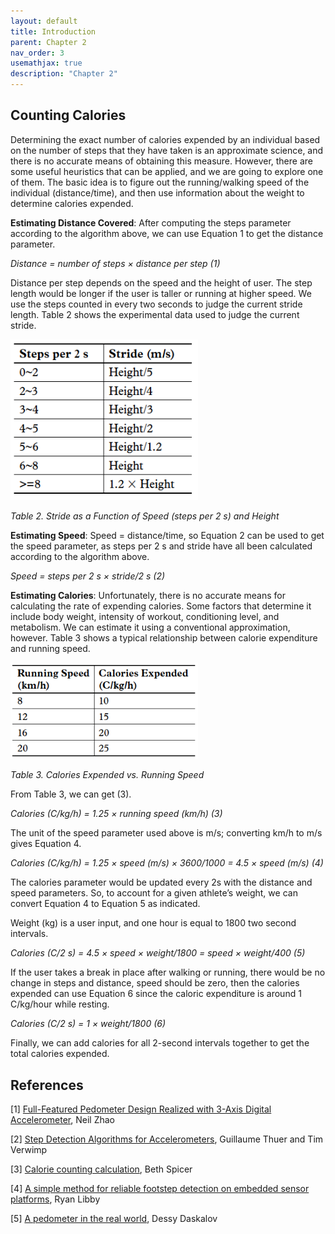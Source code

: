```yaml
---
layout: default
title: Introduction
parent: Chapter 2
nav_order: 3
usemathjax: true
description: "Chapter 2"
---
```


## Counting Calories

Determining the exact number of calories expended by an individual based on the number of steps that they have taken is an approximate science, and there is no accurate means of obtaining this measure. However, there are some useful heuristics that can be applied, and we are going to explore one of them. The basic idea is to figure out the running/walking speed of the individual (distance/time), and then use information about the weight to determine calories expended.

**Estimating Distance Covered**: After computing the steps parameter according to the algorithm above, we can use Equation 1 to get the distance parameter.

_Distance = number of steps × distance per step (1)_

Distance per step depends on the speed and the height of user. The step length would be longer if the user is taller or running at higher speed. We use the steps counted in every two seconds to judge the current stride length. Table 2 shows the experimental data used to judge the current stride.

<img src="images/image4.png" alt="drawing" width="300"/>

_Table 2. Stride as a Function of Speed (steps per 2 s) and Height_

**Estimating Speed**: Speed = distance/time, so Equation 2 can be used to get the speed parameter, as steps per 2 s and stride have all been calculated according to the algorithm above.

_Speed = steps per 2 s × stride/2 s (2)_

**Estimating Calories**: Unfortunately, there is no accurate means for calculating the rate of expending calories. Some factors that determine it include body weight, intensity of workout, conditioning level, and metabolism. We can estimate it using a conventional approximation, however. Table 3 shows a typical relationship between calorie expenditure and running speed.

<img src="images/image8.png" alt="drawing" width="300"/>

_Table 3. Calories Expended vs. Running Speed_

From Table 3, we can get (3).

_Calories (C/kg/h) = 1.25 × running speed (km/h) (3)_

The unit of the speed parameter used above is m/s; converting km/h to m/s gives Equation 4.

_Calories (C/kg/h) = 1.25 × speed (m/s) × 3600/1000 = 4.5 × speed (m/s) (4)_

The calories parameter would be updated every 2s with the distance and speed parameters. So, to account for a given athlete’s weight, we can convert Equation 4 to Equation 5 as indicated.

Weight (kg) is a user input, and one hour is equal to 1800 two second intervals.

_Calories (C/2 s) = 4.5 × speed × weight/1800 = speed × weight/400 (5)_

If the user takes a break in place after walking or running, there would be no change in steps and distance, speed should be zero, then the calories expended can use Equation 6 since the caloric expenditure is around 1 C/kg/hour while resting.

_Calories (C/2 s) = 1 × weight/1800 (6)_

Finally, we can add calories for all 2-second intervals together to get the total calories expended.


## References

[1] [Full-Featured Pedometer Design Realized with 3-Axis Digital Accelerometer](http://www.analog.com/static/imported-files/tech_articles/pedometer.pdf), Neil Zhao

[2] [Step Detection Algorithms for Accelerometers](http://nitarc.be/map/paper/AMBIT_ThuerVerwimp.pdf), Guillaume Thuer and Tim Verwimp

[3] [Calorie counting calculation](http://www.livestrong.com/article/80988-caloric-intake-body-mass/), Beth Spicer

[4] [A simple method for reliable footstep detection on embedded sensor platforms](http://ubicomp.cs.washington.edu/uwar/libby_peak_detection.pdf), Ryan Libby

[5] [A pedometer in the real world](http://www.aosabook.org/en/500L/a-pedometer-in-the-real-world.html), Dessy Daskalov

